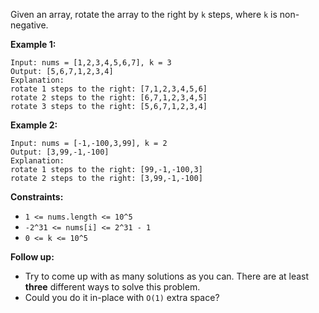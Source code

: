 Given an array, rotate the array to the right by `k` steps, where `k` is non-negative.

**Example 1:**
```
Input: nums = [1,2,3,4,5,6,7], k = 3
Output: [5,6,7,1,2,3,4]
Explanation:
rotate 1 steps to the right: [7,1,2,3,4,5,6]
rotate 2 steps to the right: [6,7,1,2,3,4,5]
rotate 3 steps to the right: [5,6,7,1,2,3,4]
```

**Example 2:**
```
Input: nums = [-1,-100,3,99], k = 2
Output: [3,99,-1,-100]
Explanation: 
rotate 1 steps to the right: [99,-1,-100,3]
rotate 2 steps to the right: [3,99,-1,-100]
```

**Constraints:**

 - `1 <= nums.length <= 10^5`
 - `-2^31 <= nums[i] <= 2^31 - 1`
 - `0 <= k <= 10^5`


**Follow up:**

 - Try to come up with as many solutions as you can. There are at least **three** different ways to solve this problem.
 - Could you do it in-place with `O(1)` extra space?